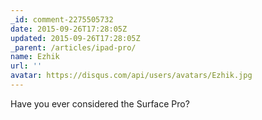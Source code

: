 ```yaml
---
_id: comment-2275505732
date: 2015-09-26T17:28:05Z
updated: 2015-09-26T17:28:05Z
_parent: /articles/ipad-pro/
name: Ezhik
url: ''
avatar: https://disqus.com/api/users/avatars/Ezhik.jpg
---
```


Have you ever considered the Surface Pro?
